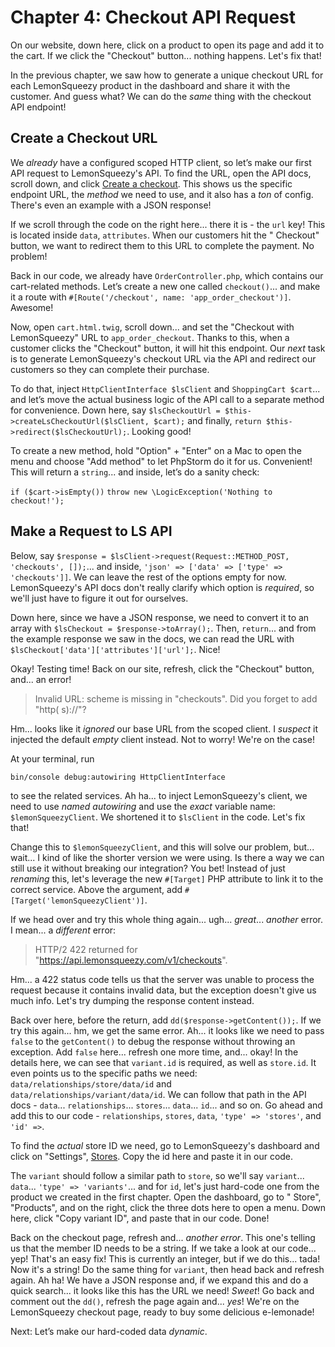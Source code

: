# Chapter 4: Checkout API Request

On our website, down here, click on a product to open its page and add it to the
cart. If we click the "Checkout" button... nothing happens. Let's fix that!

In the previous chapter, we saw how to generate a unique checkout URL for each
LemonSqueezy product in the dashboard and share it with the customer. And guess
what? We can do the *same* thing with the checkout API endpoint!

## Create a Checkout URL

We *already* have a configured scoped HTTP client, so let’s make our first API
request to LemonSqueezy's API. To find the URL, open the API docs, scroll down,
and click [Create a checkout](https://docs.lemonsqueezy.com/api/checkouts/create-checkout).
This shows us the specific endpoint URL, the *method* we need to use, and it
also has a *ton* of config. There's even an example with a JSON response!

If we scroll through the code on the right here... there it is - the `url` key!
This is located inside `data`, `attributes`. When our customers hit the "
Checkout" button, we want to redirect them to this URL to complete the payment.
No problem!

Back in our code, we already have `OrderController.php`, which contains our
cart-related methods. Let’s create a new one called `checkout()`... and make it
a route with `#[Route('/checkout', name: 'app_order_checkout')]`. Awesome!

Now, open `cart.html.twig`, scroll down... and set the "Checkout with
LemonSqueezy" URL to `app_order_checkout`. Thanks to this, when a customer
clicks the "Checkout" button, it will hit this endpoint. Our *next* task is to
generate LemonSqueezy's checkout URL via the API and redirect our customers so
they can complete their purchase.

To do that, inject `HttpClientInterface $lsClient` and `ShoppingCart $cart`...
and let’s move the actual business logic of the API call to a separate method
for convenience. Down here, say
`$lsCheckoutUrl = $this->createLsCheckoutUrl($lsClient, $cart);` and finally,
`return $this->redirect($lsCheckoutUrl);`. Looking good!

To create a new method, hold "Option" + "Enter" on a Mac to open the menu and
choose "Add method" to let PhpStorm do it for us. Convenient! This will return a
`string`... and inside, let’s do a sanity check:

`if ($cart->isEmpty())`
`throw new \LogicException('Nothing to checkout!');`

## Make a Request to LS API

Below, say
`$response = $lsClient->request(Request::METHOD_POST, 'checkouts', []);`... and
inside, `'json' => ['data' => ['type' => 'checkouts']]`. We can leave the rest
of the options empty for now. LemonSqueezy's API docs don't really clarify which
option is *required*, so we'll just have to figure it out for ourselves.

Down here, since we have a JSON response, we need to convert it to an array with
`$lsCheckout = $response->toArray();`. Then, `return`... and from the example
response we saw in the docs, we can read the URL with
`$lsCheckout['data']['attributes']['url'];`. Nice!

Okay! Testing time! Back on our site, refresh, click the "Checkout" button,
and... an error!

> Invalid URL: scheme is missing in "checkouts". Did you forget to add "http(
> s)://"?

Hm... looks like it *ignored* our base URL from the scoped client. I *suspect*
it injected the default *empty* client instead. Not to worry! We're on the case!

At your terminal, run

```terminal
bin/console debug:autowiring HttpClientInterface
```

to see the related services. Ah ha... to inject LemonSqueezy's client, we need
to use *named autowiring* and use the *exact* variable name:
`$lemonSqueezyClient`. We shortened it to `$lsClient` in the code. Let's fix
that!

Change this to `$lemonSqueezyClient`, and this will solve our problem, but...
wait... I kind of like the shorter version we were using. Is there a way we can
still use it without breaking our integration? You bet! Instead of just
*renaming* this, let's leverage the new `#[Target]` PHP attribute to link it to
the correct service. Above the argument, add `#[Target('lemonSqueezyClient')]`.

If we head over and try this whole thing again... ugh... *great*... *another*
error. I mean... a *different* error:

> HTTP/2 422 returned for "https://api.lemonsqueezy.com/v1/checkouts".

Hm... a 422 status code tells us that the server was unable to process the
request because it contains invalid data, but the exception doesn't give us much
info. Let's try dumping the response content instead.

Back over here, before the return, add `dd($response->getContent());`. If we try
this again... hm, we get the same error. Ah... it looks like we need to pass
`false` to the `getContent()` to debug the response without throwing an
exception. Add `false` here... refresh one more time, and... okay! In the
details here, we can see that `variant.id` is required, as well as `store.id`.
It even points us to the specific paths we need:
`data/relationships/store/data/id` and `data/relationships/variant/data/id`. We
can follow that path in the API docs - `data`... `relationships`... `stores`...
`data`... `id`... and so on. Go ahead and add this to our code -
`relationships`, `stores`, `data`, `'type' => 'stores'`, and `'id' =>`.

To find the *actual* store ID we need, go to LemonSqueezy's dashboard and click
on "Settings", [Stores](https://app.lemonsqueezy.com/settings/stores). Copy the
id here and paste it in our code.

The `variant` should follow a similar path to `store`, so we'll say `variant`...
`data`... `'type' => 'variants'`... and for `id`, let's just hard-code one from
the product we created in the first chapter. Open the dashboard, go to "
Store", "Products", and on the right, click the three dots here to open a menu.
Down here, click "Copy variant ID", and paste that in our code. Done!

Back on the checkout page, refresh and... *another error*. This one's telling us
that the member ID needs to be a string. If we take a look at our code... yep!
That's an easy fix! This is currently an integer, but if we do this... tada! Now
it's a string! Do the same thing for `variant`, then head back and refresh
again. Ah ha! We have a JSON response and, if we expand this and do a quick
search... it looks like this has the URL we need! *Sweet*! Go back and comment
out the `dd()`, refresh the page again and... *yes*! We're on the LemonSqueezy
checkout page, ready to buy some delicious e-lemonade!

Next: Let’s make our hard-coded data *dynamic*.
